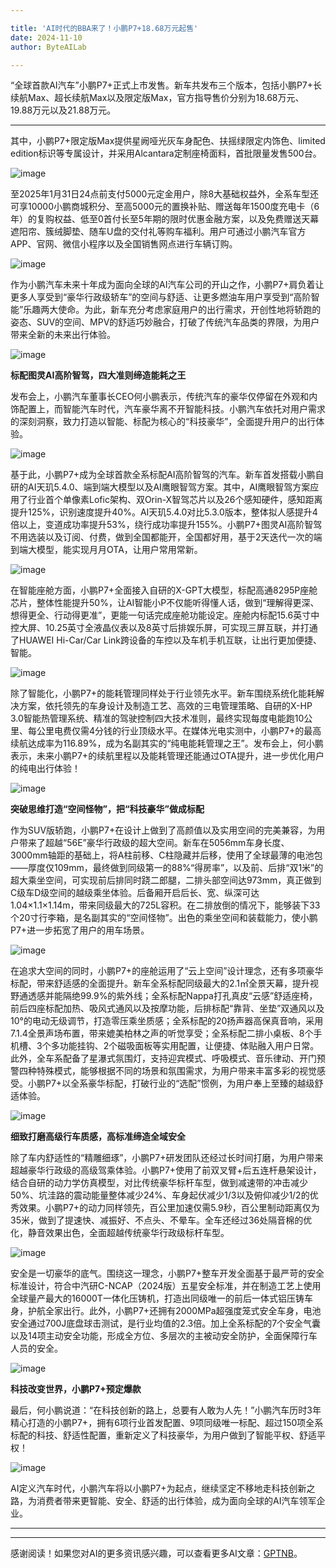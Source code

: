 ```yaml
---

title: 'AI时代的BBA来了！小鹏P7+18.68万元起售'
date: 2024-11-10
author: ByteAILab

---
```


“全球首款AI汽车”小鹏P7+正式上市发售。新车共发布三个版本，包括小鹏P7+长续航Max、超长续航Max以及限定版Max，官方指导售价分别为18.68万元、19.88万元以及21.88万元。

---
其中，小鹏P7+限定版Max提供星阙哑光灰车身配色、扶摇绿限定内饰色、limited edition标识等专属设计，并采用Alcantara定制座椅面料，首批限量发售500台。

![image](https://image.jiqizhixin.com/uploads/editor/6cfaaf78-8162-4b68-9319-cdc571e9d495/1731052349441.png)

至2025年1月31日24点前支付5000元定金用户，除8大基础权益外，全系车型还可享10000小鹏商城积分、至高5000元的置换补贴、赠送每年1500度充电卡（6年）的复购权益、低至0首付长至5年期的限时优惠金融方案，以及免费赠送天幕遮阳帘、簇绒脚垫、随车U盘的交付礼等购车福利。用户可通过小鹏汽车官方APP、官网、微信小程序以及全国销售网点进行车辆订购。

![image](https://image.jiqizhixin.com/uploads/editor/e13f132a-e2ba-4c9f-b968-83bd3f6fd0c6/1731052349448.png)

作为小鹏汽车未来十年成为面向全球的AI汽车公司的开山之作，小鹏P7+肩负着让更多人享受到“豪华行政级轿车”的空间与舒适、让更多燃油车用户享受到“高阶智能”乐趣两大使命。为此，新车充分考虑家庭用户的出行需求，开创性地将轿跑的姿态、SUV的空间、MPV的舒适巧妙融合，打破了传统汽车品类的界限，为用户带来全新的未来出行体验。

![image](https://image.jiqizhixin.com/uploads/editor/725e1e5d-cdc5-45b6-a867-fa3b3ba55de4/1731052349454.png)

**标配图灵AI高阶智驾，四大准则缔造能耗之王**

发布会上，小鹏汽车董事长CEO何小鹏表示，传统汽车的豪华仅停留在外观和内饰配置上，而智能汽车时代，汽车豪华离不开智能科技。小鹏汽车依托对用户需求的深刻洞察，致力打造以智能、标配为核心的“科技豪华”，全面提升用户的出行体验。

![image](https://image.jiqizhixin.com/uploads/editor/5fd02437-9f67-447e-8548-100b0ccd4a59/1731052349461.png)

基于此，小鹏P7+成为全球首款全系标配AI高阶智驾的汽车。新车首发搭载小鹏自研的AI天玑5.4.0、端到端大模型以及AI鹰眼智驾方案。其中，AI鹰眼智驾方案应用了行业首个单像素Lofic架构、双Orin-X智驾芯片以及26个感知硬件，感知距离提升125%，识别速度提升40%。AI天玑5.4.0对比5.3.0版本，整体拟人感提升4倍以上，变道成功率提升53%，绕行成功率提升155%。小鹏P7+图灵AI高阶智驾不用选装以及订阅、付费，做到全国都能开，全国都好用，基于2天迭代一次的端到端大模型，能实现月月OTA，让用户常用常新。

![image](https://image.jiqizhixin.com/uploads/editor/426c3cc7-26e7-4387-b933-e7e378f025da/1731052349468.png)

在智能座舱方面，小鹏P7+全面接入自研的X-GPT大模型，标配高通8295P座舱芯片，整体性能提升50%，让AI智能小P不仅能听得懂人话，做到“理解得更深、想得更全、行动得更准”，更能一句话完成座舱功能设定。座舱内标配15.6英寸中控大屏、10.25英寸全液晶仪表以及8英寸后排娱乐屏，可实现三屏互联，并打通了HUAWEI Hi-Car/Car Link跨设备的车控以及车机手机互联，让出行更加便捷、智能。

![image](https://image.jiqizhixin.com/uploads/editor/36aa0c50-9c66-4515-928a-6ee5d0648c59/1731052349474.png)

除了智能化，小鹏P7+的能耗管理同样处于行业领先水平。新车围绕系统化能耗解决方案，依托领先的车身设计及制造工艺、高效的三电管理策略、自研的X-HP 3.0智能热管理系统、精准的驾驶控制四大技术准则，最终实现每度电能跑10公里、每公里电费仅需4分钱的行业顶级水平。在媒体光电实测中，小鹏P7+的最高续航达成率为116.89%，成为名副其实的“纯电能耗管理之王”。发布会上，何小鹏表示，未来小鹏P7+的续航里程以及能耗管理还能通过OTA提升，进一步优化用户的纯电出行体验！

![image](https://image.jiqizhixin.com/uploads/editor/a2c91f69-fade-4ed7-844c-15aa37580af3/1731052349481.png)

**突破思维打造“空间怪物”，把“科技豪华”做成标配**

作为SUV版轿跑，小鹏P7+在设计上做到了高颜值以及实用空间的完美兼容，为用户带来了超越“56E”豪华行政级的超大空间。新车在5056mm车身长度、3000mm轴距的基础上，将A柱前移、C柱隐藏并后移，使用了全球最薄的电池包——厚度仅109mm，最终做到同级第一的88%“得房率”，以及前、后排“双1米”的超大乘坐空间，可实现前后排同时跷二郎腿，二排头部空间达973mm，真正做到C级车D级空间的越级乘坐体验。后备厢开启后长、宽、纵深可达1.04×1.1×1.14m，带来同级最大的725L容积。在二排放倒的情况下，能够装下33个20寸行李箱，是名副其实的“空间怪物”。出色的乘坐空间和装载能力，使小鹏P7+进一步拓宽了用户的用车场景。

![image](https://image.jiqizhixin.com/uploads/editor/b4724788-0f13-4583-8c55-60f989200968/1731052349490.png)

在追求大空间的同时，小鹏P7+的座舱运用了“云上空间”设计理念，还有多项豪华标配，带来舒适感的全面提升。新车全系标配同级最大的2.1㎡全景天幕，提升视野通透感并能隔绝99.9%的紫外线；全系标配Nappa打孔真皮“云感”舒适座椅，前后四座标配加热、吸风式通风以及按摩功能，后排标配“靠背、坐垫”双通风以及10°的电动无级调节，打造零压乘坐质感；全系标配的20扬声器高保真音响，采用7.1.4全景声场布置，带来媲美柏林之声的听觉享受；全系标配二排小桌板、8个手机槽、3个多功能挂钩、2个磁吸面板等实用配置，让便捷、体贴融入用户日常。此外，全车系配备了星瀑式氛围灯，支持迎宾模式、呼吸模式、音乐律动、开门预警四种特殊模式，能够根据不同的场景和氛围需求，为用户带来丰富多彩的视觉感受。小鹏P7+以全系豪华标配，打破行业的“选配”惯例，为用户奉上至臻的越级舒适体验。

![image](https://image.jiqizhixin.com/uploads/editor/71ed6426-7f7d-4dcd-ad80-05bcdda43f37/1731052349497.png)

**细致打磨高级行车质感，高标准缔造全域安全**

除了车内舒适性的“精雕细琢”，小鹏P7+研发团队还经过长时间打磨，为用户带来超越豪华行政级的高级驾乘体验。小鹏P7+使用了前双叉臂+后五连杆悬架设计，结合自研的动力学仿真模型，对比传统豪华标杆车型，做到减速带的冲击减少50%、坑洼路的震动能量整体减少24%、车身起伏减少1/3以及俯仰减少1/2的优秀效果。小鹏P7+的动力同样领先，百公里加速仅需5.9秒，百公里制动距离仅为35米，做到了提速快、减振好、不点头、不晕车。全车还经过36处隔音棉的优化，静音效果出色，全面超越传统豪华行政级标杆车型。

![image](https://image.jiqizhixin.com/uploads/editor/3a41d156-1ee5-4810-8d21-47b300e29cb3/1731052349504.png)

安全是一切豪华的底气。围绕这一理念，小鹏P7+整车开发全面基于最严苛的安全标准设计，符合中汽研C-NCAP（2024版）五星安全标准，并在制造工艺上使用全球量产最大的16000T一体化压铸机，打造出同级唯一的前后一体式铝压铸车身，护航全家出行。此外，小鹏P7+还拥有2000MPa超强度笼式安全车身，电池安全通过700J底盘球击测试，是行业均值的2.3倍。加上全系标配的7个安全气囊以及14项主动安全功能，形成全方位、多层次的主被动安全防护，全面保障行车人员的安全。

![image](https://image.jiqizhixin.com/uploads/editor/9ba4ab52-fcf6-44f0-8f45-11ce89ddd2a1/1731052349516.png)

**科技改变世界，小鹏P7+预定爆款**

最后，何小鹏说道：“在科技创新的路上，总要有人敢为人先！”小鹏汽车历时3年精心打造的小鹏P7+，拥有6项行业首发配置、9项同级唯一标配、超过150项全系标配的科技、舒适性配置，重新定义了科技豪华，为用户做到了智能平权、舒适平权！

![image](https://image.jiqizhixin.com/uploads/editor/33de108f-73c4-4ffe-98a7-42c9299d01cd/1731052349524.png)

AI定义汽车时代，小鹏汽车将以小鹏P7+为起点，继续坚定不移地走科技创新之路，为消费者带来更智能、安全、舒适的出行体验，成为面向全球的AI汽车领军企业。

---
---
感谢阅读！如果您对AI的更多资讯感兴趣，可以查看更多AI文章：[GPTNB](https://gptnb.com)。